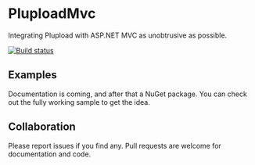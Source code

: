 # PluploadMvc

Integrating Plupload with ASP.NET MVC as unobtrusive as possible.

[![Build status](http://img.shields.io/appveyor/ci/mwijnands/pluploadmvc.svg?style=flat)](https://ci.appveyor.com/project/mwijnands/pluploadmvc)

## Examples

Documentation is coming, and after that a NuGet package. You can check out the fully working sample to get the idea.

## Collaboration

Please report issues if you find any. Pull requests are welcome for documentation and code.
